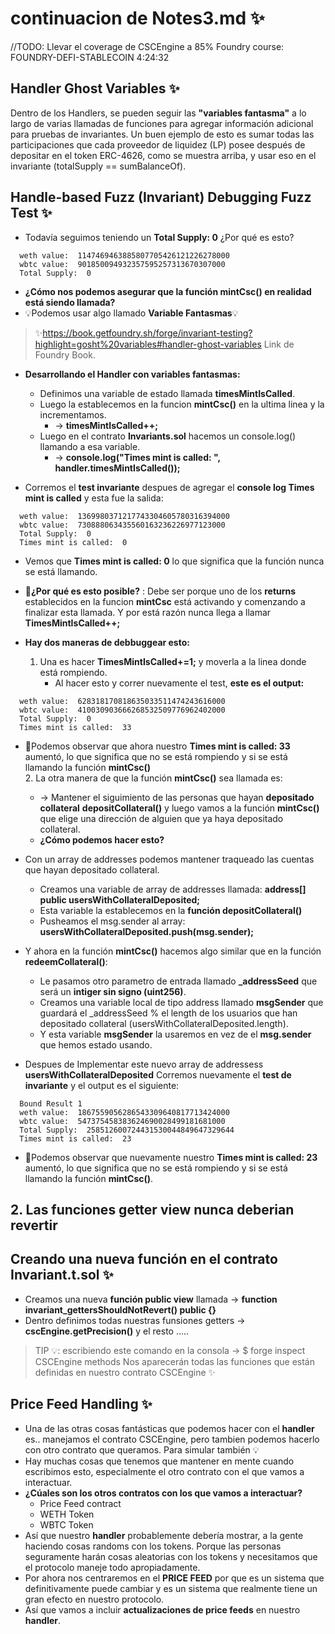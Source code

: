 # continuacion de Notes3.md ✨
//TODO: Llevar el coverage de CSCEngine a 85%
Foundry course: FOUNDRY-DEFI-STABLECOIN
4:24:32

## Handler Ghost Variables ✨
Dentro de los Handlers, se pueden seguir las **"variables fantasma"** a lo largo de varias llamadas de funciones para agregar información adicional para pruebas de invariantes. 
Un buen ejemplo de esto es sumar todas las participaciones que cada proveedor de liquidez (LP) posee después de depositar en el token ERC-4626, como se muestra arriba, y usar eso en el invariante (totalSupply == sumBalanceOf).

## Handle-based Fuzz (Invariant) Debugging Fuzz Test ✨
- Todavía seguimos teniendo un **Total Supply: 0** ¿Por qué es esto?
```shell
  weth value:  1147469463885807705426121226278000
  wbtc value:  901850094932357595257313670307000
  Total Supply:  0
```
- **¿Cómo nos podemos asegurar que la función mintCsc() en realidad está siendo llamada?**
- 💡Podemos usar algo llamado **Variable Fantasmas**💡
> ✨https://book.getfoundry.sh/forge/invariant-testing?highlight=gosht%20variables#handler-ghost-variables Link de Foundry Book.

- **Desarrollando el Handler con variables fantasmas:**
  - Definimos una variable de estado llamada **timesMintIsCalled**.
  - Luego la establecemos en la funcion **mintCsc()** en la ultima linea y la incrementamos. 
      - -> **timesMintIsCalled++;**
  - Luego en el contrato **Invariants.sol** hacemos un console.log() llamando a esa variable. 
      - -> **console.log("Times mint is called: ", handler.timesMintIsCalled());**

- Corremos el **test invariante** despues de agregar el **console log Times mint is called** y esta fue la salida:
```shell
  weth value:  1369980371217743304605780316394000
  wbtc value:  730888063435560163236226977123000
  Total Supply:  0
  Times mint is called:  0
```
- Vemos que **Times mint is called: 0** lo que significa que la función nunca se está llamando.
- 🤯**¿Por qué es esto posible?** : Debe ser porque uno de los **returns** establecidos en la funcion **mintCsc** está activando y comenzando a finalizar esta llamada. Y por está razón nunca llega a llamar **TimesMintIsCalled++;**

- **Hay dos maneras de debbuggear esto:** 
  1. Una es hacer **TimesMintIsCalled+=1;** y moverla a la linea donde está rompiendo.
     - Al hacer esto y correr nuevamente el test, **este es el output:**
```shell
  weth value:  628318170818635033511474243616000
  wbtc value:  410030903666268532509776962402000
  Total Supply:  0
  Times mint is called:  33
```
- 🤯Podemos observar que ahora nuestro **Times mint is called: 33** aumentó, lo que significa que no se está rompiendo y si se está llamando la función **mintCsc()**   
  2. La otra manera de que la función **mintCsc()** sea llamada es:
     - -> Mantener el siguimiento de las personas que hayan **depositado collateral** **depositCollateral()** y luego vamos a la función **mintCsc()** que elige una dirección de alguien que ya haya depositado collateral.
     - **¿Cómo podemos hacer esto?**

- Con un array de addresses podemos mantener traqueado las cuentas que hayan depositado collateral.
  - Creamos una variable de array de addresses llamada: **address[] public usersWithCollateralDeposited;**
  - Esta variable la establecemos en la **función depositCollateral()**
  - Pusheamos el msg.sender al array: **usersWithCollateralDeposited.push(msg.sender);**

- Y ahora en la función **mintCsc()** hacemos algo similar que en la función **redeemCollateral()**:
  - Le pasamos otro parametro de entrada llamado **_addressSeed** que será un **intiger sin signo (uint256)**.
  - Creamos una variable local de tipo address llamado **msgSender** que guardará el _addressSeed % el length de los usuarios que han depositado collateral (usersWithCollateralDeposited.length).
  - Y esta variable **msgSender** la usaremos en vez de el **msg.sender** que hemos estado usando.
  
- Despues de Implementar este nuevo array de addressess **usersWithCollateralDeposited** Corremos nuevamente el **test de invariante** y el output es el siguiente:
```shell
  Bound Result 1
  weth value:  1867559056286543309640817713424000
  wbtc value:  547375458383624690028499181681000
  Total Supply:  258512600724431530044849647329644
  Times mint is called:  23
```
- 🤯Podemos observar que nuevamente nuestro **Times mint is called: 23** aumentó, lo que significa que no se está rompiendo y si se está llamando la función **mintCsc()**. 

## 2. Las funciones getter view nunca deberian revertir 
## Creando una nueva función en el contrato Invariant.t.sol ✨
- Creamos una nueva **función public view** llamada -> **function invariant_gettersShouldNotRevert() public {}**
- Dentro definimos todas nuestras funsiones getters -> **cscEngine.getPrecision()** y el resto .....
> TIP 💡: escribiendo este comando en la consola -> $ forge inspect CSCEngine methods Nos aparecerán todas las funciones que están definidas en nuestro contrato CSCEngine ✨

## Price Feed Handling ✨
- Una de las otras cosas fantásticas que podemos hacer con el **handler** es.. manejamos el contrato CSCEngine, pero tambien podemos hacerlo con otro contrato que queramos. Para simular también 💡
- Hay muchas cosas que tenemos que mantener en mente cuando escribimos esto, especialmente el otro contrato con el que vamos a interactuar.
- **¿Cúales son los otros contratos con los que vamos a interactuar?** 
  - Price Feed contract
  - WETH Token
  - WBTC Token
- Así que nuestro **handler** probablemente debería mostrar, a la gente haciendo cosas randoms con los tokens. Porque las personas seguramente harán cosas aleatorias con los tokens y necesitamos que el protocolo maneje todo apropiadamente.
- Por ahora nos centraremos en el **PRICE FEED** por que es un sistema que definitivamente puede cambiar y es un sistema que realmente tiene un gran efecto en nuestro protocolo.
- Así que vamos a incluir **actualizaciones de price feeds** en nuestro **handler**. 
